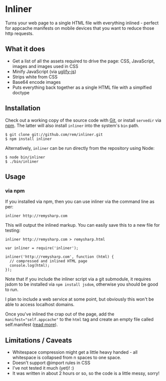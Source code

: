# Inliner

Turns your web page to a single HTML file with everything inlined - perfect for appcache manifests on mobile devices that you want to reduce those http requests.

## What it does

- Get a list of all the assets required to drive the page: CSS, JavaScript, images and images used in CSS
- Minify JavaScript (via [uglify-js](https://github.com/mishoo/UglifyJS "mishoo/UglifyJS - GitHub"))
- Strips white from CSS
- Base64 encode images
- Puts everything back together as a single HTML file with a simplfied doctype

## Installation

Check out a working copy of the source code with [Git](http://git-scm.com), or install `servedir` via [npm](http://npmjs.org). The latter will also install `inliner` into the system's `bin` path.

    $ git clone git://github.com/rem/inliner.git
    $ npm install inliner

Alternatively, `inliner` can be run directly from the repository using Node:

    $ node bin/inliner
    $ ./bin/inliner

## Usage

### via npm

If you installed via npm, then you can use inliner via the command line as per:

    inliner http://remysharp.com

This will output the inlined markup.  You can easily save this to a new file for testing:

    inliner http://remysharp.com > remysharp.html

    var inliner = require('inliner');

    inliner('http://remysharp.com', function (html) {
      // compressed and inlined HTML page
      console.log(html);
    });

Note that if you include the inliner script via a git submodule, it requires jsdom to be installed via `npm install jsdom`, otherwise you should be good to run.

I plan to include a web service at some point, but obviously this won't be able to access localhost domains.

Once you've inlined the crap out of the page, add the `manifest="self.appcache"` to the `html` tag and create an empty file called self.manifest ([read more](http://remysharp.com/2011/01/31/simple-offline-application/)).

## Limitations / Caveats

- Whitespace compression might get a little heavy handed - all whitespace is collapsed from n spaces to one space.
- Doesn't support @import rules in CSS
- I've not tested it much (yet)! :)
- It was written in about 2 hours or so, so the code is a little messy, sorry!
